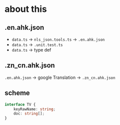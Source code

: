# about this

## .en.ahk.json

- `data.ts` -> `nls_json.tools.ts` -> `.en.ahk.json`
- `data.ts` -> `.unit.test.ts` 
- `data.ts` -> type def

## .zn_cn.ahk.json

`.en.ahk.json` -> google Translation  -> `.zn_cn.ahk.json`

## scheme

```ts
interface TV {
    keyRawName: string;
    doc: string[];
}
```